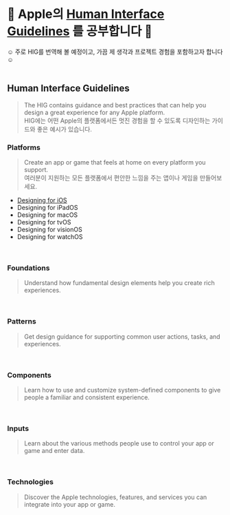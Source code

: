 # 🍎 Apple의 [Human Interface Guidelines](https://developer.apple.com/design/human-interface-guidelines) 를 공부합니다 🍎
☺️ 주로 HIG를 번역해 볼 예정이고, 가끔 제 생각과 프로젝트 경험을 포함하고자 합니다 ☺️
<br><br>

## Human Interface Guidelines
> The HIG contains guidance and best practices that can help you design a great experience for any Apple platform.<br>
> HIG에는 어떤 Apple의 플랫폼에서든 멋진 경험을 할 수 있도록 디자인하는 가이드와 좋은 예시가 있습니다.

### Platforms
> Create an app or game that feels at home on every platform you support.<br>
> 여러분이 지원하는 모든 플랫폼에서 편안한 느낌을 주는 앱이나 게임을 만들어보세요.

- [Designing for iOS](https://github.com/anjiniii/Human-Interface-Guidelines/blob/main/Platforms/Designing%20for%20iOS.md)
- Designing for iPadOS
- Designing for macOS
- Designing for tvOS
- Designing for visionOS
- Designing for watchOS
<br>

### Foundations
> Understand how fundamental design elements help you create rich experiences.

<br>

### Patterns
> Get design guidance for supporting common user actions, tasks, and experiences.

<br>

### Components
> Learn how to use and customize system-defined components to give people a familiar and consistent experience.

<br>

### Inputs
> Learn about the various methods people use to control your app or game and enter data.

<br>

### Technologies
> Discover the Apple technologies, features, and services you can integrate into your app or game.

<br>
